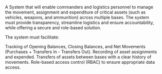 A System that will enable commanders and logistics personnel to manage the movement, assignment and expenditure of critical assets (such as vehicles, weapons, and ammunition) across multiple bases. The system must provide transparency, streamline logistics and ensure accountability, while offering a secure and role-based solution.

The system must facilitate:


Tracking of Opening Balances, Closing Balances, and Net Movements (Purchases + Transfers In - Transfers Out).
Recording of asset assignments and expended.
Transfers of assets between bases with a clear history of movements.
Role-based access control (RBAC) to ensure appropriate data access.
